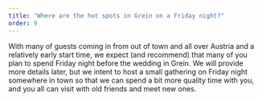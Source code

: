 ```yaml
---
title: "Where are the hot spots in Grein on a Friday night?"
order: 9
---
```


With many of guests coming in from out of town and all over Austria and a relatively early start time, we expect (and recommend) that many of you plan to spend Friday night before the wedding in Grein. We will provide more details later, but we intent to host a small gathering on Friday night somewhere in town so that we can spend a bit more quality time with you, and you all can visit with old friends and meet new ones.